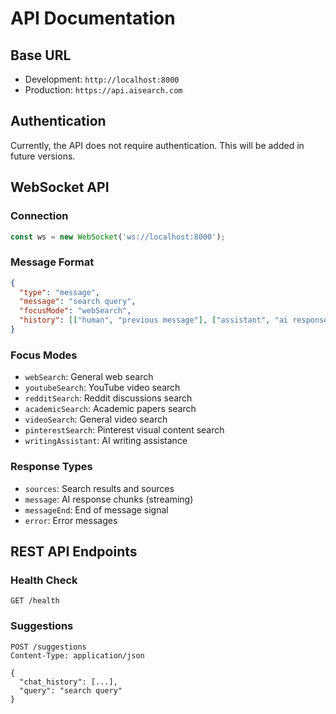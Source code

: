 # API Documentation

## Base URL
- Development: `http://localhost:8000`
- Production: `https://api.aisearch.com`

## Authentication
Currently, the API does not require authentication. This will be added in future versions.

## WebSocket API

### Connection
```javascript
const ws = new WebSocket('ws://localhost:8000');
```

### Message Format
```json
{
  "type": "message",
  "message": "search query",
  "focusMode": "webSearch",
  "history": [["human", "previous message"], ["assistant", "ai response"]]
}
```

### Focus Modes
- `webSearch`: General web search
- `youtubeSearch`: YouTube video search
- `redditSearch`: Reddit discussions search
- `academicSearch`: Academic papers search
- `videoSearch`: General video search
- `pinterestSearch`: Pinterest visual content search
- `writingAssistant`: AI writing assistance

### Response Types
- `sources`: Search results and sources
- `message`: AI response chunks (streaming)
- `messageEnd`: End of message signal
- `error`: Error messages

## REST API Endpoints

### Health Check
```
GET /health
```

### Suggestions
```
POST /suggestions
Content-Type: application/json

{
  "chat_history": [...],
  "query": "search query"
}
```